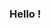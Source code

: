 ### Hello !

<!--
**Lucileinthepool/Lucileinthepool** is a ✨ _special_ ✨ repository because its `README.md` (this file) appears on your GitHub profile.

Here are some ideas to get you started:

- 🌱 I’m currently learning C programming
- 🤔 I’m looking for help with any tips to improve my code and make it simple and easy to read!
- 💬 Ask me about climbing and
-->

